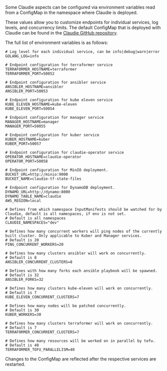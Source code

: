 Some Claudie aspects can be configured via environment variables read from a ConfigMap in the namespace where Claudie is deployed.

These values allow you to customize endpoints for individual services, log levels, and concurrency limits. The default ConfigMap that is
deployed with Claudie can be found in the [Claudie GitHub repository](https://github.com/berops/claudie/blob/master/manifests/claudie/.env).

The full list of environment variables is as follows:

```
# Log level for each individual service, can be info|debug|warn|error
GOLANG_LOG=info

# Endpoint configuration for terraformer service
TERRAFORMER_HOSTNAME=terraformer
TERRAFORMER_PORT=50052

# Endpoint configuration for ansibler service
ANSIBLER_HOSTNAME=ansibler
ANSIBLER_PORT=50053

# Endpoint configuration for kube eleven service
KUBE_ELEVEN_HOSTNAME=kube-eleven
KUBE_ELEVEN_PORT=50054

# Endpoint configuration for manager service
MANAGER_HOSTNAME=manager
MANAGER_PORT=50055

# Endpoint configuration for kuber service
KUBER_HOSTNAME=kuber
KUBER_PORT=50057

# Endpoint configuration for claudie-operator service
OPERATOR_HOSTNAME=claudie-operator
OPERATOR_PORT=50058

# Endpoint configuration for MinIO deployment.
BUCKET_URL=http://minio:9000
BUCKET_NAME=claudie-tf-state-files

# Endpoint configuration for DynamoDB deployment.
DYNAMO_URL=http://dynamo:8000
DYNAMO_TABLE_NAME=claudie
AWS_REGION=local

# Defines from which namespace InputManifests should be watched for by Claudie, default is all namespaces, if env is not set.
# Default is all namespaces
CLAUDIE_NAMESPACES="dev"

# Defines how many concurrent workers will ping nodes of the currently built cluster. Only applicable to Kuber and Manager services.
# Default is 20
PING_CONCURRENT_WORKERS=20

# Defines how many clusters ansibler will work on concurrently.
# Default is 8
ANSIBLER_CONCURRENT_CLUSTERS=8

# Defines with how many forks each ansible playbook will be spawned.
# Default is 32
ANSIBLER_FORKS=32

# Defines how many clusters kube-eleven will work on concurrently.
# Default is 7
KUBE_ELEVEN_CONCURRENT_CLUSTERS=7

# Defines how many nodes will be patched concurrently.
# Default is 30
KUBER_WORKERS=30

# Defines how many clusters terraformer will work on concurrently.
# Default is 7
TERRAFORMER_CONCURRENT_CLUSTERS=7

# Defines how many resources will be worked on in parallel by tofu.
# Default is 40
TERRAFORMER_TOFU_PARALLELISM=40
```

Changes to the ConfigMap are reflected after the respective services are restarted.
